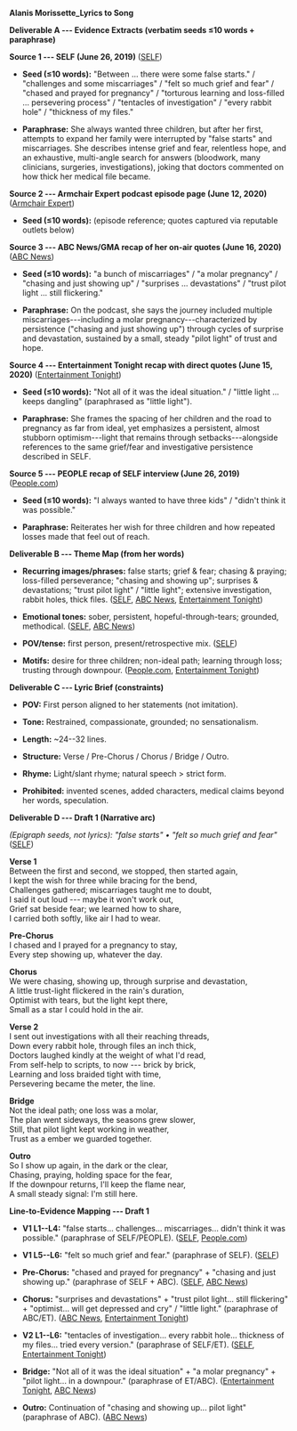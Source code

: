 **Alanis Morissette_Lyrics to Song**

**Deliverable A --- Evidence Extracts (verbatim seeds ≤10 words +
paraphrase)**

**Source 1 --- SELF (June 26, 2019)**
([SELF](https://www.self.com/story/alanis-morissette))

- **Seed (≤10 words):** "Between ... there were some false starts." /
  "challenges and some miscarriages" / "felt so much grief and fear" /
  "chased and prayed for pregnancy" / "torturous learning and
  loss-filled ... persevering process" / "tentacles of investigation" /
  "every rabbit hole" / "thickness of my files."

- **Paraphrase:** She always wanted three children, but after her first,
  attempts to expand her family were interrupted by "false starts" and
  miscarriages. She describes intense grief and fear, relentless hope,
  and an exhaustive, multi-angle search for answers (bloodwork, many
  clinicians, surgeries, investigations), joking that doctors commented
  on how thick her medical file became.

**Source 2 --- Armchair Expert podcast episode page (June 12, 2020)**
([Armchair
Expert](https://armchairexpertpod.com/pods/alanis-morissette))

- **Seed (≤10 words):** (episode reference; quotes captured via
  reputable outlets below)

**Source 3 --- ABC News/GMA recap of her on-air quotes (June 16, 2020)**
([ABC
News](https://abcnews.go.com/GMA/Culture/alanis-morissette-reveals-shes-suffered-bunch-miscarriages/story?id=71288384))

- **Seed (≤10 words):** "a bunch of miscarriages" / "a molar pregnancy"
  / "chasing and just showing up" / "surprises ... devastations" /
  "trust pilot light ... still flickering."

- **Paraphrase:** On the podcast, she says the journey included multiple
  miscarriages---including a molar pregnancy---characterized by
  persistence ("chasing and just showing up") through cycles of surprise
  and devastation, sustained by a small, steady "pilot light" of trust
  and hope.

**Source 4 --- Entertainment Tonight recap with direct quotes (June 15,
2020)** ([Entertainment
Tonight](https://www.etonline.com/alanis-morissette-opens-up-about-having-a-bunch-of-miscarriages-148098))

- **Seed (≤10 words):** "Not all of it was the ideal situation." /
  "little light ... keeps dangling" (paraphrased as "little light").

- **Paraphrase:** She frames the spacing of her children and the road to
  pregnancy as far from ideal, yet emphasizes a persistent, almost
  stubborn optimism---light that remains through setbacks---alongside
  references to the same grief/fear and investigative persistence
  described in SELF.

**Source 5 --- PEOPLE recap of SELF interview (June 26, 2019)**
([People.com](https://people.com/parents/alanis-morissette-pregnant-miscarriages-postpartum-depression-self-interview/?utm_source=chatgpt.com))

- **Seed (≤10 words):** "I always wanted to have three kids" / "didn't
  think it was possible."

- **Paraphrase:** Reiterates her wish for three children and how
  repeated losses made that feel out of reach.

**Deliverable B --- Theme Map (from her words)**

- **Recurring images/phrases:** false starts; grief & fear; chasing &
  praying; loss-filled perseverance; "chasing and showing up"; surprises
  & devastations; "trust pilot light" / "little light"; extensive
  investigation, rabbit holes, thick files.
  ([SELF](https://www.self.com/story/alanis-morissette), [ABC
  News](https://abcnews.go.com/GMA/Culture/alanis-morissette-reveals-shes-suffered-bunch-miscarriages/story?id=71288384),
  [Entertainment
  Tonight](https://www.etonline.com/alanis-morissette-opens-up-about-having-a-bunch-of-miscarriages-148098))

- **Emotional tones:** sober, persistent, hopeful-through-tears;
  grounded, methodical.
  ([SELF](https://www.self.com/story/alanis-morissette), [ABC
  News](https://abcnews.go.com/GMA/Culture/alanis-morissette-reveals-shes-suffered-bunch-miscarriages/story?id=71288384))

- **POV/tense:** first person, present/retrospective mix.
  ([SELF](https://www.self.com/story/alanis-morissette))

- **Motifs:** desire for three children; non-ideal path; learning
  through loss; trusting through downpour.
  ([People.com](https://people.com/parents/alanis-morissette-pregnant-miscarriages-postpartum-depression-self-interview/?utm_source=chatgpt.com),
  [Entertainment
  Tonight](https://www.etonline.com/alanis-morissette-opens-up-about-having-a-bunch-of-miscarriages-148098))

**Deliverable C --- Lyric Brief (constraints)**

- **POV:** First person aligned to her statements (not imitation).

- **Tone:** Restrained, compassionate, grounded; no sensationalism.

- **Length:** \~24--32 lines.

- **Structure:** Verse / Pre-Chorus / Chorus / Bridge / Outro.

- **Rhyme:** Light/slant rhyme; natural speech \> strict form.

- **Prohibited:** invented scenes, added characters, medical claims
  beyond her words, speculation.

**Deliverable D --- Draft 1 (Narrative arc)**

*(Epigraph seeds, not lyrics): "false starts" • "felt so much grief and
fear"* ([SELF](https://www.self.com/story/alanis-morissette))

**Verse 1**\
Between the first and second, we stopped, then started again,\
I kept the wish for three while bracing for the bend,\
Challenges gathered; miscarriages taught me to doubt,\
I said it out loud --- maybe it won't work out,\
Grief sat beside fear; we learned how to share,\
I carried both softly, like air I had to wear.

**Pre-Chorus**\
I chased and I prayed for a pregnancy to stay,\
Every step showing up, whatever the day.

**Chorus**\
We were chasing, showing up, through surprise and devastation,\
A little trust-light flickered in the rain's duration,\
Optimist with tears, but the light kept there,\
Small as a star I could hold in the air.

**Verse 2**\
I sent out investigations with all their reaching threads,\
Down every rabbit hole, through files an inch thick,\
Doctors laughed kindly at the weight of what I'd read,\
From self-help to scripts, to now --- brick by brick,\
Learning and loss braided tight with time,\
Persevering became the meter, the line.

**Bridge**\
Not the ideal path; one loss was a molar,\
The plan went sideways, the seasons grew slower,\
Still, that pilot light kept working in weather,\
Trust as a ember we guarded together.

**Outro**\
So I show up again, in the dark or the clear,\
Chasing, praying, holding space for the fear,\
If the downpour returns, I'll keep the flame near,\
A small steady signal: I'm still here.

**Line-to-Evidence Mapping --- Draft 1**

- **V1 L1--L4:** "false starts... challenges... miscarriages... didn't
  think it was possible." (paraphrase of SELF/PEOPLE).
  ([SELF](https://www.self.com/story/alanis-morissette),
  [People.com](https://people.com/parents/alanis-morissette-pregnant-miscarriages-postpartum-depression-self-interview/?utm_source=chatgpt.com))

- **V1 L5--L6:** "felt so much grief and fear." (paraphrase of SELF).
  ([SELF](https://www.self.com/story/alanis-morissette))

- **Pre-Chorus:** "chased and prayed for pregnancy" + "chasing and just
  showing up." (paraphrase of SELF + ABC).
  ([SELF](https://www.self.com/story/alanis-morissette), [ABC
  News](https://abcnews.go.com/GMA/Culture/alanis-morissette-reveals-shes-suffered-bunch-miscarriages/story?id=71288384))

- **Chorus:** "surprises and devastations" + "trust pilot light... still
  flickering" + "optimist... will get depressed and cry" / "little
  light." (paraphrase of ABC/ET). ([ABC
  News](https://abcnews.go.com/GMA/Culture/alanis-morissette-reveals-shes-suffered-bunch-miscarriages/story?id=71288384),
  [Entertainment
  Tonight](https://www.etonline.com/alanis-morissette-opens-up-about-having-a-bunch-of-miscarriages-148098))

- **V2 L1--L6:** "tentacles of investigation... every rabbit hole...
  thickness of my files... tried every version." (paraphrase of
  SELF/ET). ([SELF](https://www.self.com/story/alanis-morissette),
  [Entertainment
  Tonight](https://www.etonline.com/alanis-morissette-opens-up-about-having-a-bunch-of-miscarriages-148098))

- **Bridge:** "Not all of it was the ideal situation" + "a molar
  pregnancy" + "pilot light... in a downpour." (paraphrase of ET/ABC).
  ([Entertainment
  Tonight](https://www.etonline.com/alanis-morissette-opens-up-about-having-a-bunch-of-miscarriages-148098),
  [ABC
  News](https://abcnews.go.com/GMA/Culture/alanis-morissette-reveals-shes-suffered-bunch-miscarriages/story?id=71288384))

- **Outro:** Continuation of "chasing and showing up... pilot light"
  (paraphrase of ABC). ([ABC
  News](https://abcnews.go.com/GMA/Culture/alanis-morissette-reveals-shes-suffered-bunch-miscarriages/story?id=71288384))

